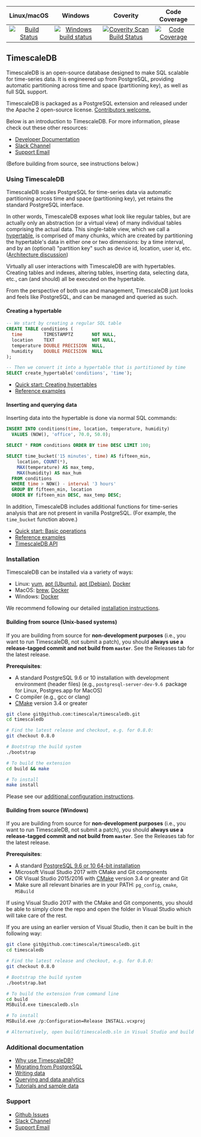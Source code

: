 |Linux/macOS|Windows|Coverity|Code Coverage|
|:---:|:---:|:---:|:---:|
|[![Build Status](https://travis-ci.org/timescale/timescaledb.svg?branch=master)](https://travis-ci.org/timescale/timescaledb)|[![Windows build status](https://ci.appveyor.com/api/projects/status/15sqkl900t04hywu/branch/master?svg=true)](https://ci.appveyor.com/project/RobAtticus/timescaledb/branch/master)|[![Coverity Scan Build Status](https://scan.coverity.com/projects/timescale-timescaledb/badge.svg)](https://scan.coverity.com/projects/timescale-timescaledb)|[![Code Coverage](https://codecov.io/gh/timescale/timescaledb/branch/master/graphs/badge.svg?branch=master)](https://codecov.io/gh/timescale/timescaledb/branch/master/graphs/badge.svg?branch=master)


## TimescaleDB

TimescaleDB is an open-source database designed to make SQL scalable for
time-series data. It is engineered up from PostgreSQL, providing automatic
partitioning across time and space (partitioning key), as well as full
SQL support.

TimescaleDB is packaged as a PostgreSQL extension and released under
the Apache 2 open-source license. [Contributors welcome.](https://github.com/timescale/timescaledb/blob/master/CONTRIBUTING.md)

Below is an introduction to TimescaleDB. For more information, please check out these other resources:
- [Developer Documentation](https://docs.timescale.com/)
- [Slack Channel](https://slack-login.timescale.com)
- [Support Email](mailto:support@timescale.com)

(Before building from source, see instructions below.)

### Using TimescaleDB

TimescaleDB scales PostgreSQL for time-series data via automatic
partitioning across time and space (partitioning key), yet retains
the standard PostgreSQL interface.

In other words, TimescaleDB exposes what look like regular tables, but
are actually only an
abstraction (or a virtual view) of many individual tables comprising the
actual data. This single-table view, which we call a
[hypertable](https://docs.timescale.com/latest/introduction/architecture#hypertables),
is comprised of many chunks, which are created by partitioning
the hypertable's data in either one or two dimensions: by a time
interval, and by an (optional) "partition key" such as
device id, location, user id, etc. ([Architecture discussion](https://docs.timescale.com/latest/introduction/architecture))

Virtually all user interactions with TimescaleDB are with
hypertables. Creating tables and indexes, altering tables, inserting
data, selecting data, etc., can (and should) all be executed on the
hypertable.

From the perspective of both use and management, TimescaleDB just
looks and feels like PostgreSQL, and can be managed and queried as
such.


#### Creating a hypertable

```sql
-- We start by creating a regular SQL table
CREATE TABLE conditions (
  time        TIMESTAMPTZ       NOT NULL,
  location    TEXT              NOT NULL,
  temperature DOUBLE PRECISION  NULL,
  humidity    DOUBLE PRECISION  NULL
);

-- Then we convert it into a hypertable that is partitioned by time
SELECT create_hypertable('conditions', 'time');
```

- [Quick start: Creating hypertables](https://docs.timescale.com/latest/getting-started/creating-hypertables)
- [Reference examples](https://docs.timescale.com/latest/using-timescaledb/schema-management)

#### Inserting and querying data

Inserting data into the hypertable is done via normal SQL commands:

```sql
INSERT INTO conditions(time, location, temperature, humidity)
  VALUES (NOW(), 'office', 70.0, 50.0);

SELECT * FROM conditions ORDER BY time DESC LIMIT 100;

SELECT time_bucket('15 minutes', time) AS fifteen_min,
    location, COUNT(*),
    MAX(temperature) AS max_temp,
    MAX(humidity) AS max_hum
  FROM conditions
  WHERE time > NOW() - interval '3 hours'
  GROUP BY fifteen_min, location
  ORDER BY fifteen_min DESC, max_temp DESC;
```

In addition, TimescaleDB includes additional functions for time-series
analysis that are not present in vanilla PostgreSQL. (For example, the `time_bucket` function above.)

- [Quick start: Basic operations](https://docs.timescale.com/latest/getting-started/basic-operations)
- [Reference examples](https://docs.timescale.com/latest/using-timescaledb/writing-data)
- [TimescaleDB API](https://docs.timescale.com/latest/api)

### Installation

TimescaleDB can be installed via a variety of ways:

- Linux: [yum](https://docs.timescale.com/latest/getting-started/installation/linux/installation-yum), [apt (Ubuntu)](https://docs.timescale.com/latest/getting-started/installation/linux/installation-apt-ubuntu), [apt (Debian)](https://docs.timescale.com/latest/getting-started/installation/linux/installation-apt-debian), [Docker](https://docs.timescale.com/latest/getting-started/installation/linux/installation-docker)
- MacOS: [brew](https://docs.timescale.com/latest/getting-started/installation/mac/installation-homebrew), [Docker](https://docs.timescale.com/latest/getting-started/installation/mac/installation-docker)
- Windows: [Docker](https://docs.timescale.com/latest/getting-started/installation/windows/installation-docker)

We recommend following our detailed [installation instructions](https://docs.timescale.com/latest/getting-started/installation).

#### Building from source (Unix-based systems)

If you are building from source for **non-development purposes**
(i.e., you want to run TimescaleDB, not submit a patch), you should
**always use a release-tagged commit and not build from `master`**.
See the Releases tab for the latest release.

**Prerequisites**:

- A standard PostgreSQL 9.6 or 10 installation with development
environment (header files) (e.g., `postgresql-server-dev-9.6 `package
for Linux, Postgres.app for MacOS)
- C compiler (e.g., gcc or clang)
- [CMake](https://cmake.org/) version 3.4 or greater

```bash
git clone git@github.com:timescale/timescaledb.git
cd timescaledb

# Find the latest release and checkout, e.g. for 0.8.0:
git checkout 0.8.0

# Bootstrap the build system
./bootstrap

# To build the extension
cd build && make

# To install
make install
```

Please see our [additional configuration instructions](https://docs.timescale.com/latest/getting-started/installation#update-postgresql-conf).

#### Building from source (Windows)

If you are building from source for **non-development purposes**
(i.e., you want to run TimescaleDB, not submit a patch), you should
**always use a release-tagged commit and not build from `master`**.
See the Releases tab for the latest release.

**Prerequisites**:

- A standard [PostgreSQL 9.6 or 10 64-bit installation](https://www.enterprisedb.com/downloads/postgres-postgresql-downloads#windows)
- Microsoft Visual Studio 2017 with CMake and Git components
- OR Visual Studio 2015/2016 with [CMake](https://cmake.org/) version 3.4 or greater and Git
- Make sure all relevant binaries are in your PATH: `pg_config`, `cmake`, `MSBuild`

If using Visual Studio 2017 with the CMake and Git components, you
should be able to simply clone the repo and open the folder in
Visual Studio which will take care of the rest.

If you are using an earlier version of Visual Studio, then it can
be built in the following way:
```bash
git clone git@github.com:timescale/timescaledb.git
cd timescaledb

# Find the latest release and checkout, e.g. for 0.8.0:
git checkout 0.8.0

# Bootstrap the build system
./bootstrap.bat

# To build the extension from command line
cd build
MSBuild.exe timescaledb.sln

# To install
MSBuild.exe /p:Configuration=Release INSTALL.vcxproj

# Alternatively, open build/timescaledb.sln in Visual Studio and build
```

### Additional documentation

- [Why use TimescaleDB?](https://docs.timescale.com/latest/introduction)
- [Migrating from PostgreSQL](https://docs.timescale.com/latest/getting-started/setup/migrate-from-postgresql)
- [Writing data](https://docs.timescale.com/latest/using-timescaledb/writing-data)
- [Querying and data analytics](https://docs.timescale.com/latest/using-timescaledb/reading-data)
- [Tutorials and sample data](https://docs.timescale.com/latest/tutorials)

### Support

- [Github Issues](https://github.com/timescale/timescaledb/issues)
- [Slack Channel](https://slack-login.timescale.com)
- [Support Email](mailto:support@timescale.com)
